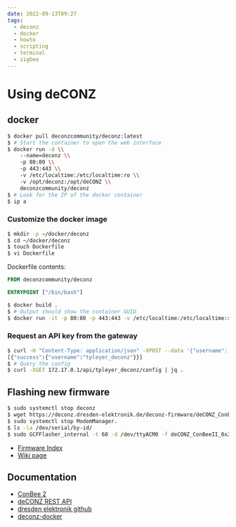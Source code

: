 ```yaml
---
date: 2022-09-13T09:27
tags:
  - deconz
  - docker
  - howto
  - scripting
  - terminal
  - zigbee
---
```


# Using deCONZ

## docker

```bash
$ docker pull deconzcommunity/deconz:latest
$ # Start the container to open the web interface
$ docker run -d \\
    --name=deconz \\
    -p 80:80 \\
    -p 443:443 \\
    -v /etc/localtime:/etc/localtime:ro \\
    -v /opt/deconz:/opt/deCONZ \\
    deconzcommunity/deconz
$ # Look for the IP of the docker container
$ ip a
```

### Customize the docker image

```bash
$ mkdir -p ~/docker/deconz
$ cd ~/docker/deconz
$ touch Dockerfile
$ vi Dockerfile
```

Dockerfile contents:

```Dockerfile
FROM deconzcommunity/deconz

ENTRYPOINT ["/bin/bash"]
```

```bash
$ docker build .
$ # Output should show the container GUID
$ docker run -it -p 80:80 -p 443:443 -v /etc/localtime:/etc/localtime:ro -v /opt/deconz:/opt/deCONZ <container GUID>
```

### Request an API key from the gateway

```bash
$ curl -H "Content-Type: application/json" -XPOST --data '{"username": "tpleyer_deconz", "devicetype": "test"}' 172.17.0.1/api
[{"success":{"username":"tpleyer_deconz"}}]
$ # Query the config
$ curl -XGET 172.17.0.1/api/tpleyer_deconz/config | jq .
```

## Flashing new firmware

```bash
$ sudo systemctl stop deconz
$ wget https://deconz.dresden-elektronik.de/deconz-firmware/deCONZ_ConBeeII_0x26780700.bin.GCF
$ sudo systemctl stop ModemManager.
$ ls -la /dev/serial/by-id/
$ sudo GCFFlasher_internal -t 60 -d /dev/ttyACM0 -f deCONZ_ConBeeII_0x26780700.bin.GCF
```

- [Firmware Index](https://deconz.dresden-elektronik.de/deconz-firmware/)
- [Wiki page](https://github.com/dresden-elektronik/deconz-rest-plugin/wiki/Update-deCONZ-manually#update-in-ubuntu-or-debian)

## Documentation

- [ConBee 2](https://www.phoscon.de/en/conbee2/)
- [deCONZ REST API](https://dresden-elektronik.github.io/deconz-rest-doc/)
- [dresden elektronik github](https://github.com/dresden-elektronik)
- [deconz-docker](https://github.com/deconz-community/deconz-docker)

